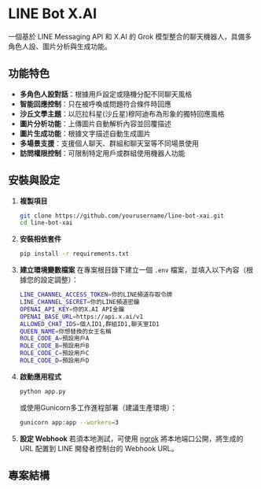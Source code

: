 # LINE Bot X.AI

一個基於 LINE Messaging API 和 X.AI 的 Grok 模型整合的聊天機器人，具備多角色人設、圖片分析與生成功能。

## 功能特色

- **多角色人設對話**：根據用戶設定或隨機分配不同聊天風格
- **智能回應控制**：只在被呼喚或問題符合條件時回應
- **沙丘文學主題**：以厄拉科星(沙丘星)穆阿迪布為形象的獨特回應風格
- **圖片分析功能**：上傳圖片自動解析內容並回覆描述
- **圖片生成功能**：根據文字描述自動生成圖片
- **多場景支援**：支援個人聊天、群組和聊天室等不同場景使用
- **訪問權限控制**：可限制特定用戶或群組使用機器人功能

## 安裝與設定

1. **複製項目**
   ```bash
   git clone https://github.com/yourusername/line-bot-xai.git
   cd line-bot-xai
   ```

2. **安裝相依套件**
   ```bash
   pip install -r requirements.txt
   ```

3. **建立環境變數檔案**
   在專案根目錄下建立一個 `.env` 檔案，並填入以下內容（根據您的設定調整）：
   ```bash
   LINE_CHANNEL_ACCESS_TOKEN=你的LINE頻道存取令牌
   LINE_CHANNEL_SECRET=你的LINE頻道密鑰
   OPENAI_API_KEY=你的X.AI API金鑰
   OPENAI_BASE_URL=https://api.x.ai/v1
   ALLOWED_CHAT_IDS=個人ID1,群組ID1,聊天室ID1
   QUEEN_NAME=你想替換的女王名稱
   ROLE_CODE_A=預設用戶A
   ROLE_CODE_B=預設用戶B
   ROLE_CODE_C=預設用戶C
   ROLE_CODE_D=預設用戶D
   ```

4. **啟動應用程式**
   ```bash
   python app.py
   ```
   或使用Gunicorn多工作進程部署（建議生產環境）：
   ```bash
   gunicorn app:app --workers=3
   ```

5. **設定 Webhook**
   若須本地測試，可使用 [ngrok](https://ngrok.com/) 將本地端口公開，將生成的 URL 配置到 LINE 開發者控制台的 Webhook URL。

## 專案結構
```